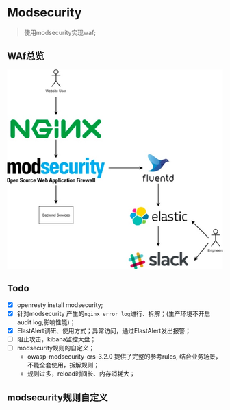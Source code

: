 # Modsecurity
> 使用modsecurity实现waf;

## WAf总览
![abc](media/15821902644872.jpg)

## Todo
* [x] openresty install modsecurity;
* [x] 针对modsecurity 产生的`nginx error log`进行、拆解；(生产环境不开启audit log,影响性能)；
* [x] ElastAlert调研、使用方式；异常访问，通过ElastAlert发出报警；
* [ ] 阻止攻击，kibana监控大盘；
* [ ] modsecurity规则的自定义；
    * owasp-modsecurity-crs-3.2.0 提供了完整的参考rules, 结合业务场景，不能全套使用，拆解规则；
    * 规则过多，reload时间长、内存消耗大；

## modsecurity规则自定义



